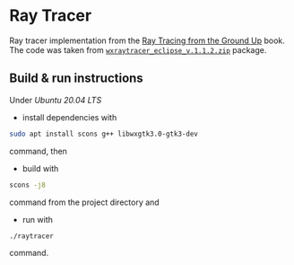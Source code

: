 # Ray Tracer

Ray tracer implementation from the [Ray Tracing from the Ground Up](http://www.raytracegroundup.com/index.html) book. The code was taken from [`wxraytracer_eclipse_v.1.1.2.zip`](http://www.raytracegroundup.com/downloads/wxraytracer_eclipse_v.1.1.2.zip) package.

## Build & run instructions

Under *Ubuntu 20.04 LTS*

- install dependencies with

```bash
sudo apt install scons g++ libwxgtk3.0-gtk3-dev
```

command, then

- build with

```bash
scons -j8
```

command from the project directory and

- run with

```bash
./raytracer
```

command.
